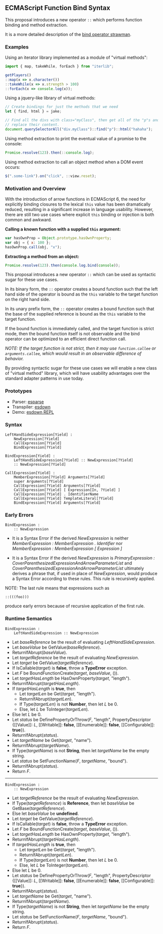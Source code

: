 ## ECMAScript Function Bind Syntax ##

This proposal introduces a new operator `::` which performs function binding and
method extraction.

It is a more detailed description of the [bind operator strawman](http://wiki.ecmascript.org/doku.php?id=strawman:bind_operator).

### Examples ###

Using an iterator library implemented as a module of "virtual methods":

```js
import { map, takeWhile, forEach } from "iterlib";

getPlayers()
::map(x => x.character())
::takeWhile(x => x.strength > 100)
::forEach(x => console.log(x));
```

Using a jquery-like library of virtual methods:

```js
// Create bindings for just the methods that we need
let { find, html } = jake;

// Find all the divs with class="myClass", then get all of the "p"s and
// replace their content.
document.querySelectorAll("div.myClass")::find("p")::html("hahaha");
```

Using method extraction to print the eventual value of a promise to the console:

```js
Promise.resolve(123).then(::console.log);
```

Using method extraction to call an object method when a DOM event occurs:

```js
$(".some-link").on("click", ::view.reset);
```

### Motivation and Overview ###

With the introduction of arrow functions in ECMAScript 6, the need for explicitly
binding closures to the lexical `this` value has been dramatically reduced, resulting
in a significant increase in language usability.  However, there are still two use cases
where explicit `this` binding or injection is both common and awkward.

**Calling a known function with a supplied `this` argument:**

```js
var hasOwnProp = Object.prototype.hasOwnProperty;
var obj = { x: 100 };
hasOwnProp.call(obj, "x");
```

**Extracting a method from an object:**

```js
Promise.resolve(123).then(console.log.bind(console));
```

This proposal introduces a new operator `::` which can be used as syntactic sugar
for these use cases.

In its binary form, the `::` operator creates a bound function such that the left
hand side of the operator is bound as the `this` variable to the target function on
the right hand side.

In its unary prefix form, the `::` operator creates a bound function such that
the base of the supplied reference is bound as the `this` variable to the target
function.

If the bound function is immediately called, and the target function is strict
mode, then the bound function itself is not observable and the bind operator
can be optimized to an efficient direct function call.

_NOTE: If the target function is not strict, then it may use `function.callee` or
`arguments.callee`, which would result in an observable difference of behavior._

By providing syntactic sugar for these use cases we will enable a new class of
"virtual method" library, which will have usability advantages over the standard
adapter patterns in use today.


### Prototypes ###

- Parser: [esparse](https://github.com/zenparsing/esparse)
- Transpiler: [esdown](https://github.com/zenparsing/esdown)
- Demo: [esdown REPL](http://zenparsing.github.io/esdown/repl/)


### Syntax ###


    LeftHandSideExpression[Yield] :
        NewExpression[?Yield]
        CallExpression[?Yield]
        BindExpression[?Yield]

    BindExpression[Yield] :
        LeftHandSideExpression[?Yield] :: NewExpression[?Yield]
        :: NewExpression[?Yield]

    CallExpression[Yield] :
        MemberExpression[?Yield] Arguments[?Yield]
        super Arguments[?Yield]
        CallExpression[?Yield] Arguments[?Yield]
        CallExpression[?Yield] [ Expression[In, ?Yield] ]
        CallExpression[?Yield] . IdentifierName
        CallExpression[?Yield] TemplateLiteral[?Yield]
        BindExpression[?Yield] Arguments[?Yield]

### Early Errors ###

    BindExpression :
        :: NewExpression

- It is a Syntax Error if the derived *NewExpression* is neither
  *MemberExpression : MemberExpression . Identifier* nor
  *MemberExpression : MemberExpression [ Expression ]*

- It is a Syntax Error if the derived *NewExpression* is
  *PrimaryExpression : CoverParenthesizedExpressionAndArrowParameterList* and
  *CoverParenthesizedExpressionAndArrowParameterList* ultimately derives a phrase that,
  if used in place of *NewExpression*, would produce a Syntax Error according to these rules.
  This rule is recursively applied.

NOTE:  The last rule means that expressions such as

    ::(((foo)))

produce early errors because of recursive application of the first rule.

### Runtime Semantics ###

    BindExpression :
        LeftHandSideExpression :: NewExpression

- Let _baseReference_ be the result of evaluating _LeftHandSideExpression_.
- Let _baseValue_ be GetValue(_baseReference_).
- ReturnIfAbrupt(_baseValue_).
- Let _targetReference_ be the result of evaluating _NewExpression_.
- Let _target_ be GetValue(_targetReference_).
- If IsCallable(_target_) is **false**, throw a **TypeError** exception.
- Let _F_ be BoundFunctionCreate(_target_, _baseValue_, ()).
- Let _targetHasLength_ be HasOwnProperty(_target_, "length").
- ReturnIfAbrupt(_targetHasLength_).
- If _targetHasLength_ is **true**, then
    - Let _targetLen_ be Get(_target_, "length").
    - ReturnIfAbrupt(_targetLen_).
    - If Type(_targetLen_) is not **Number**, then let _L_ be 0.
    - Else, let _L_ be ToInteger(_targetLen_).
- Else let _L_ be 0.
- Let _status_ be DefinePropertyOrThrow(_F_, "length", PropertyDescriptor {[[Value]]: _L_,
  [[Writable]]: **false**, [[Enumerable]]: **false**, [[Configurable]]: **true**}).
- ReturnIfAbrupt(_status_).
- Let _targetName_ be Get(_target_, "name").
- ReturnIfAbrupt(_targetName_).
- If Type(_targetName_) is not **String**, then let _targetName_ be the empty string.
- Let _status_ be SetFunctionName(_F_, _targetName_, "bound").
- ReturnIfAbrupt(_status_).
- Return _F_.


----

    BindExpression :
        :: NewExpression

- Let _targetReference_ be the result of evaluating _NewExpression_.
- If Type(_targetReference_) is **Reference**, then let _baseValue_ be GetBase(_targetReference_).
- Else let _baseValue_ be **undefined**.
- Let _target_ be GetValue(_targetReference_).
- If IsCallable(_target_) is **false**, throw a **TypeError** exception.
- Let _F_ be BoundFunctionCreate(_target_, _baseValue_, ()).
- Let _targetHasLength_ be HasOwnProperty(_target_, "length").
- ReturnIfAbrupt(_targetHasLength_).
- If _targetHasLength_ is **true**, then
    - Let _targetLen_ be Get(_target_, "length").
    - ReturnIfAbrupt(_targetLen_).
    - If Type(_targetLen_) is not **Number**, then let _L_ be 0.
    - Else, let _L_ be ToInteger(_targetLen_).
- Else let _L_ be 0.
- Let _status_ be DefinePropertyOrThrow(_F_, "length", PropertyDescriptor {[[Value]]: _L_,
  [[Writable]]: **false**, [[Enumerable]]: **false**, [[Configurable]]: **true**}).
- ReturnIfAbrupt(_status_).
- Let _targetName_ be Get(_target_, "name").
- ReturnIfAbrupt(_targetName_).
- If Type(_targetName_) is not **String**, then let _targetName_ be the empty string.
- Let _status_ be SetFunctionName(_F_, _targetName_, "bound").
- ReturnIfAbrupt(_status_).
- Return _F_.
